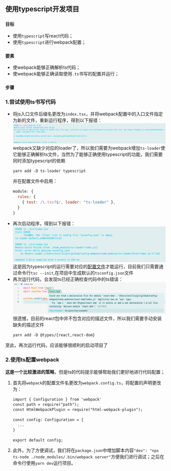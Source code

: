 ## 使用typescript开发项目

### **`目标`** 
- 使用`typescript`写react代码；
- 使用`typescript`进行webpack配置；
### **`要素`** 
- 使webpack能够正确解析ts代码；
- 使webpack能够正确读取使用`.ts`书写的配置并运行；
### **`步骤`** 
### 1.尝试使用ts书写代码
 - 将js入口文件后缀名更改为`index.tsx`，并将webpack配置中的入口文件指定为新的文件，重新运行程序，得到以下报错：
![img](asserts/chapter3/no-loader.png)
webpack又缺少对应的loader了，所以我们需要为webpack增加`ts-loader`使它能够正确解析ts文件，当然为了能够正确使用typescript的功能，我们需要同时添加typescript的依赖
    ```
    yarn add -D ts-loader typescript
    ```
    并在配置文件中启用：
    ``` javascript
    module: {
      rules: {
        { test: /\.tsx?$/, loader: "ts-loader" },
      }
    }
    ```
  - 再次启动程序，得到以下报错：
    ![img](asserts/chapter3/need-config.png)
    这是因为typescript的运行需要对应的[配置文件](https://www.typescriptlang.org/docs/handbook/tsconfig-json.html)才能运行，目前我们只需要通过命令行`tsc --init`,在项目中生成默认的`tsconfig.json`文件
  - 再次运行代码，会发现ts已经正确检查代码中的ts错误：
    ![img](asserts/chapter3/no-declaration.png)
    很遗憾，目前的react包中并不包含对应的描述文件，所以我们需要手动安装缺失的描述文件
    ```
    yarn add -D @types/{react,react-dom}
    ```
  至此，再次运行代码，应该能够很顺利的启动项目了
    
### 2.使用ts配置webpack
  **这是一个比较激进的策略**，但是ts的代码提示能够帮助我们更好地进行代码配置；
1. 首先将`webpack`的配置文件名更改为`webpack.config.ts`，将配置的声明更改为：
    ```
    import { Configuration } from 'webpack'
    const path = require("path");
    const HtmlWebpackPlugin = require("html-webpack-plugin");

    const config: Configuration = {
      ...
    }

    export default config;
    ```
2. 此外，为了方便调试，我们将在`package.json`中增加脚本内容`"dev": "npx ts-node ./node_modules/.bin/webpack server"`方便我们进行调试；之后在命令行使用`yarn dev`运行项目。